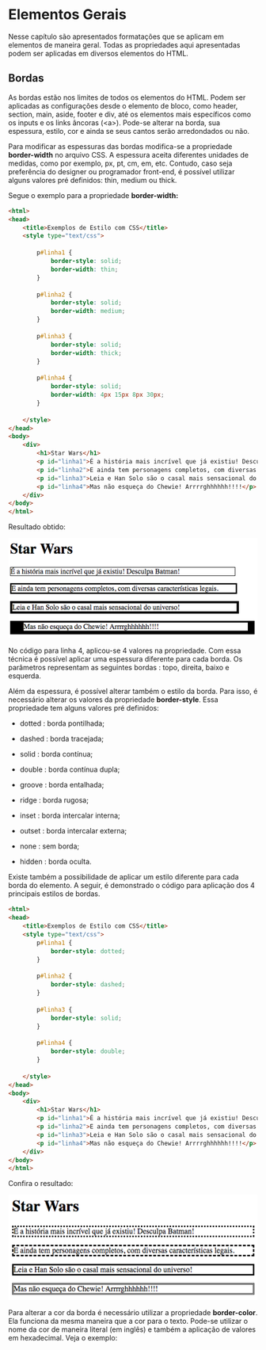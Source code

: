 # Elementos Gerais

Nesse capítulo são apresentados formatações que se aplicam em elementos de maneira geral. Todas as propriedades aqui apresentadas podem ser aplicadas em diversos elementos do HTML.

## Bordas

As bordas estão nos limites de todos os elementos do HTML. Podem ser aplicadas as configurações desde o elemento de bloco, como header, section, main, aside, footer e div, até os elementos mais específicos como os inputs e os links âncoras \(&lt;a&gt;\). Pode-se alterar na borda, sua espessura, estilo, cor e ainda se seus cantos serão arredondados ou não.

Para modificar as espessuras das bordas modifica-se a propriedade **border-width** no arquivo CSS. A espessura aceita diferentes unidades de medidas, como por exemplo, px, pt, cm, em, etc. Contudo, caso seja preferência do designer ou programador front-end, é possível utilizar alguns valores pré definidos: thin, medium ou thick.

Segue o exemplo para a propriedade **border-width:**

```html
<html>
<head>
    <title>Exemplos de Estilo com CSS</title>
    <style type="text/css">

        p#linha1 {
            border-style: solid;
            border-width: thin; 
        }

        p#linha2 {
            border-style: solid;
            border-width: medium; 
        }

        p#linha3 {
            border-style: solid;
            border-width: thick; 
        }

        p#linha4 {
            border-style: solid;
            border-width: 4px 15px 8px 30px; 
        }

    </style>
</head>
<body>
    <div>
        <h1>Star Wars</h1>
        <p id="linha1">É a história mais incrível que já existiu! Desculpa Batman!</p>
        <p id="linha2">E ainda tem personagens completos, com diversas características legais.</p>
        <p id="linha3">Leia e Han Solo são o casal mais sensacional do universo!</p>
        <p id="linha4">Mas não esqueça do Chewie! Arrrrghhhhhh!!!!</p>
    </div>
</body>
</html>
```

Resultado obtido:

![](/assets/border-width.png)

No código para linha 4, aplicou-se 4 valores na propriedade. Com essa técnica é possível aplicar uma espessura diferente para cada borda. Os parâmetros representam as seguintes bordas : topo, direita, baixo e esquerda.

Além da espessura, é possível alterar também o estilo da borda. Para isso, é necessário alterar os valores da propriedade **border-style**. Essa propriedade tem alguns valores pré definidos:

* dotted : borda pontilhada;

* dashed : borda tracejada;

* solid : borda contínua;

* double : borda contínua dupla;

* groove : borda entalhada;

* ridge : borda rugosa;

* inset : borda intercalar interna;

* outset : borda intercalar externa;

* none : sem borda;

* hidden : borda oculta.

Existe também a possibilidade de aplicar um estilo diferente para cada borda do elemento. A seguir, é demonstrado o código para aplicação dos 4 principais estilos de bordas.

```html
<html>
<head>
    <title>Exemplos de Estilo com CSS</title>
    <style type="text/css">
        p#linha1 {
            border-style: dotted;
        }

        p#linha2 {
            border-style: dashed;
        }

        p#linha3 {
            border-style: solid;
        }

        p#linha4 {
            border-style: double;
        }

    </style>
</head>
<body>
    <div>
        <h1>Star Wars</h1>
        <p id="linha1">É a história mais incrível que já existiu! Desculpa Batman!</p>
        <p id="linha2">E ainda tem personagens completos, com diversas características legais.</p>
        <p id="linha3">Leia e Han Solo são o casal mais sensacional do universo!</p>
        <p id="linha4">Mas não esqueça do Chewie! Arrrrghhhhhh!!!!</p>
    </div>
</body>
</html>
```

Confira o resultado:

![](/assets/border-style.png)

Para alterar a cor da borda é necessário utilizar a propriedade **border-color**. Ela funciona da mesma maneira que a cor para o texto. Pode-se utilizar o nome da cor de maneira literal \(em inglês\) e também a aplicação de valores em hexadecimal. Veja o exemplo:



